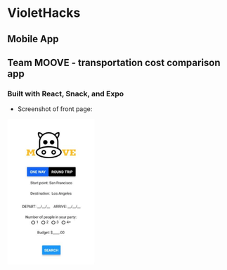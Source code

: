 # VioletHacks

## Mobile App
## Team MOOVE - transportation cost comparison app

### Built with React, Snack, and Expo

* Screenshot of front page:
<img src="/assets/frontpage.png" width="200px" />
